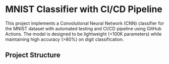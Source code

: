 # MNIST Classifier with CI/CD Pipeline

This project implements a Convolutional Neural Network (CNN) classifier for the MNIST dataset with automated testing and CI/CD pipeline using GitHub Actions. The model is designed to be lightweight (<100K parameters) while maintaining high accuracy (>80%) on digit classification.

## Project Structure